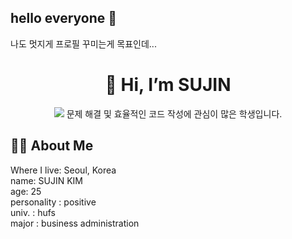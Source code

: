 ## hello everyone 👋

<!--
**whatimeisitnow/whatimeisitnow** is a ✨ _special_ ✨ repository because its `README.md` (this file) appears on your GitHub profile.

Here are some ideas to get you started:

- 🔭 I’m currently working on ...
- 🌱 I’m currently learning ...
- 👯 I’m looking to collaborate on ...
- 🤔 I’m looking for help with ...
- 💬 Ask me about ...
- 📫 How to reach me: ...
- 😄 Pronouns: ...
- ⚡ Fun fact: ...
-->

나도 멋지게 프로필 꾸미는게 목표인데...

<!-- 프로필 헤더 -->
<div align="center">

# 👋 Hi, I’m **SUJIN**  
<img src="h">
문제 해결 및 효율적인 코드 작성에 관심이 많은 학생입니다.
</div>

## 🧑‍💻 About Me
Where I live: Seoul, Korea <br>
name: SUJIN KIM <br>
age: 25<br>
personality : positive<br>
univ. : hufs<br>
major : business administration<br>
